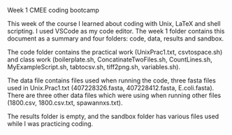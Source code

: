 Week 1 CMEE coding bootcamp

This week of the course I learned about coding with Unix, LaTeX and shell scripting. I used VSCode as my code editor. The week 1 folder contains this document as a summary and four folders: code, data, results and sandbox. 

The code folder contains the practical work (UnixPrac1.txt, csvtospace.sh) and class work (boilerplate.sh, ConcatinateTwoFiles.sh, CountLines.sh, MyExampleScript.sh, tabtocsv.sh, tiff2png.sh, variables.sh). 

The data file contains files used when running the code, three fasta files used in Unix.Prac1.txt (407228326.fasta, 407228412.fasta, E.coli.fasta). There are three other data files which were using when running other files (1800.csv, 1800.csv.txt, spawannxs.txt). 

The results folder is empty, and the sandbox folder has various files used while I was practicing coding.  

